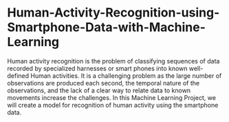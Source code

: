 # Human-Activity-Recognition-using-Smartphone-Data-with-Machine-Learning

Human activity recognition is the problem of classifying sequences of data recorded by specialized harnesses or smart phones into known well-defined Human activities.
It is a challenging problem as the large number of observations are produced each second, the temporal nature of the observations, and the lack of a clear way to relate data to known movements increase the challenges.
In this Machine Learning Project, we will create a model for recognition of human activity using the smartphone data.
